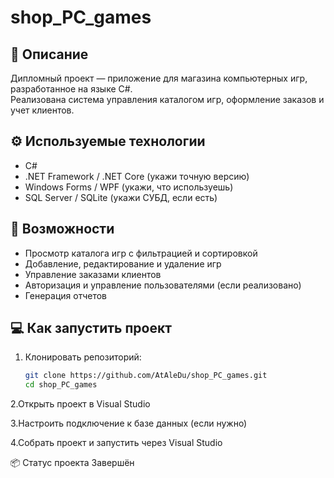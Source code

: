 # shop_PC_games

## 📝 Описание
Дипломный проект — приложение для магазина компьютерных игр, разработанное на языке C#.  
Реализована система управления каталогом игр, оформление заказов и учет клиентов.

## ⚙️ Используемые технологии
- C#  
- .NET Framework / .NET Core (укажи точную версию)  
- Windows Forms / WPF (укажи, что используешь)  
- SQL Server / SQLite (укажи СУБД, если есть)  

## 🚀 Возможности
- Просмотр каталога игр с фильтрацией и сортировкой  
- Добавление, редактирование и удаление игр  
- Управление заказами клиентов  
- Авторизация и управление пользователями (если реализовано)  
- Генерация отчетов 

## 💻 Как запустить проект

1. Клонировать репозиторий:
   ```bash
   git clone https://github.com/AtAleDu/shop_PC_games.git
   cd shop_PC_games
2.Открыть проект в Visual Studio

3.Настроить подключение к базе данных (если нужно)

4.Собрать проект и запустить через Visual Studio

📦 Статус проекта
Завершён 
